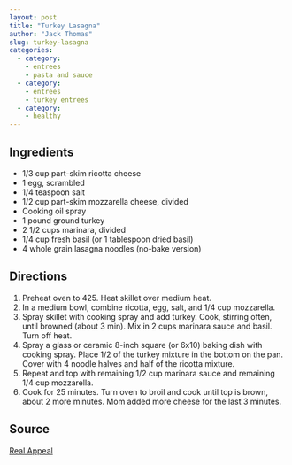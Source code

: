 ```yaml
---
layout: post
title: "Turkey Lasagna"
author: "Jack Thomas"
slug: turkey-lasagna
categories:
  - category:
    - entrees
    - pasta and sauce
  - category:
    - entrees
    - turkey entrees
  - category:
    - healthy
---
```


## Ingredients

- 1/3 cup part-skim ricotta cheese
- 1 egg, scrambled
- 1/4 teaspoon salt
- 1/2 cup part-skim mozzarella cheese, divided
- Cooking oil spray
- 1 pound ground turkey
- 2 1/2 cups marinara, divided
- 1/4 cup fresh basil (or 1 tablespoon dried basil)
- 4 whole grain lasagna noodles (no-bake version)

## Directions

1. Preheat oven to 425. Heat skillet over medium heat.
2. In a medium bowl, combine ricotta, egg, salt, and 1/4 cup mozzarella.
3. Spray skillet with cooking spray and add turkey. Cook, stirring often, until browned (about 3 min). Mix in 2 cups marinara sauce and basil. Turn off heat.
4. Spray a glass or ceramic 8-inch square (or 6x10) baking dish with cooking spray. Place 1/2 of the turkey mixture in the bottom on the pan. Cover with 4 noodle halves and half of the ricotta mixture.
5. Repeat and top with remaining 1/2 cup marinara sauce and remaining 1/4 cup mozzarella.
6. Cook for 25 minutes. Turn oven to broil and cook until top is brown, about 2 more minutes. Mom added more cheese for the last 3 minutes.

## Source

[Real Appeal](https://www.realappeal.com/how-it-works/the-spark/2017/turkey-lasagna)
